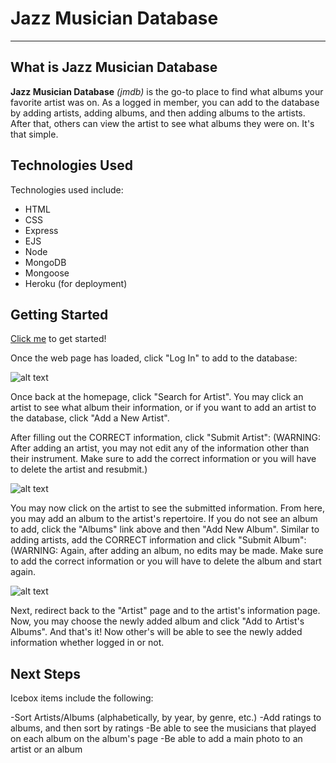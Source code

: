 # Jazz Musician Database
---
## What is Jazz Musician Database
**Jazz Musician Database** *(jmdb)* is the go-to place to find what albums your favorite artist was on. As a logged in member, you can add to the database by adding artists, adding albums, 
and then adding albums to the artists. After that, others can view the artist to see what albums they were on. It's that simple.

## Technologies Used
Technologies used include:
- HTML
- CSS
- Express
- EJS
- Node
- MongoDB
- Mongoose
- Heroku (for deployment)


## Getting Started
[Click me](https://jazz-musician-database.herokuapp.com/) to get started!


Once the web page has loaded, click "Log In" to add to the database:


![alt text]( https://i.imgur.com/Qb1nY77.png "Log In")


Once back at the homepage, click "Search for Artist". You may click an artist to see what album their information, or if you want to add an artist to the database, click "Add a New Artist".

After filling out the CORRECT information, click "Submit Artist":
(WARNING: After adding an artist, you may not edit any of the information other than their instrument. Make sure to add the correct information or you will have to delete the artist and resubmit.)

![alt text](https://imgur.com/n2vrFfi "Submit Artist")

You may now click on the artist to see the submitted information. From here, you may add an album to the artist's repertoire. If you do not see an album to add, click the "Albums" link above and then "Add New Album".
Similar to adding artists, add the CORRECT information and click "Submit Album":
(WARNING: Again, after adding an album, no edits may be made. Make sure to add the correct information or you will have to delete the album and start again.

![alt text](https://imgur.com/7u5dinJ "Submit Album")

Next, redirect back to the "Artist" page and to the artist's information page. Now, you may choose the newly added album and click "Add to Artist's Albums".
And that's it! Now other's will be able to see the newly added information whether logged in or not.


## Next Steps
Icebox items include the following:

-Sort Artists/Albums (alphabetically, by year, by genre, etc.)
-Add ratings to albums, and then sort by ratings
-Be able to see the musicians that played on each album on the album's page
-Be able to add a main photo to an artist or an album
